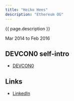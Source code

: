 ```yaml
---
title: "Heiko Hees"
description: "Ethereum OG"
---
```


{{ page.description }}

Mar 2014 to Feb 2016

## DEVCON0 self-intro
- [DEVCON0](https://youtu.be/_BvvUlKDqp0?t=25m34s)

## Links
- [LinkedIn](https://www.linkedin.com/in/heikohees/)

